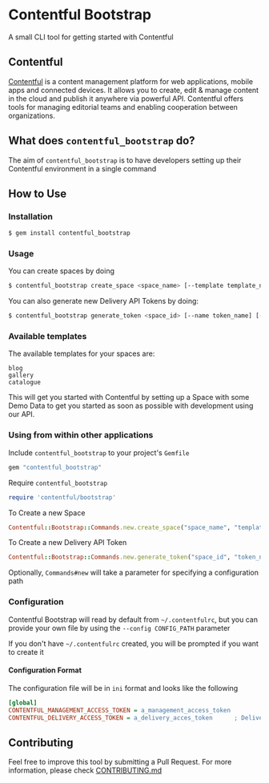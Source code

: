 # Contentful Bootstrap

A small CLI tool for getting started with Contentful

## Contentful
[Contentful](http://www.contentful.com) is a content management platform for web applications,
mobile apps and connected devices. It allows you to create, edit & manage content in the cloud
and publish it anywhere via powerful API. Contentful offers tools for managing editorial
teams and enabling cooperation between organizations.

## What does `contentful_bootstrap` do?
The aim of `contentful_bootstrap` is to have developers setting up their Contentful environment
in a single command

## How to Use

### Installation

```bash
$ gem install contentful_bootstrap
```

### Usage

You can create spaces by doing

```bash
$ contentful_bootstrap create_space <space_name> [--template template_name] [--config CONFIG_PATH]
```


You can also generate new Delivery API Tokens by doing:

```bash
$ contentful_bootstrap generate_token <space_id> [--name token_name] [--config CONFIG_PATH]
```

### Available templates

The available templates for your spaces are:

```
blog
gallery
catalogue
```

This will get you started with Contentful by setting up a Space with some Demo Data to get you
started as soon as possible with development using our API.

### Using from within other applications

Include `contentful_bootstrap` to your project's `Gemfile`

```ruby
gem "contentful_bootstrap"
```

Require `contentful_bootstrap`

```ruby
require 'contentful/bootstrap'
```

To Create a new Space

```ruby
Contentful::Bootstrap::Commands.new.create_space("space_name", "template_name") # Template Name is optional
```

To Create a new Delivery API Token

```ruby
Contentful::Bootstrap::Commands.new.generate_token("space_id", "token_name") # Token Name is optional
```

Optionally, `Commands#new` will take a parameter for specifying a configuration path

### Configuration

Contentful Bootstrap will read by default from `~/.contentfulrc`, but you can provide your own
file by using the `--config CONFIG_PATH` parameter

If you don't have `~/.contentfulrc` created, you will be prompted if you want to create it

#### Configuration Format

The configuration file will be in `ini` format and looks like the following

```ini
[global]
CONTENTFUL_MANAGEMENT_ACCESS_TOKEN = a_management_access_token
CONTENTFUL_DELIVERY_ACCESS_TOKEN = a_delivery_acces_token      ; Delivery Access Token is not required for this tool, but can be generated by it
```

## Contributing

Feel free to improve this tool by submitting a Pull Request. For more information,
please check [CONTRIBUTING.md](./CONTRIBUTING.md)
